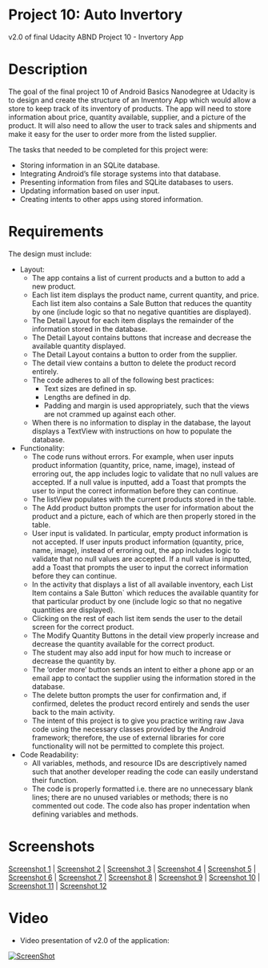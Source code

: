 # Project 10: Auto Invertory
v2.0 of final Udacity ABND Project 10 - Invertory App

# Description
The goal of the final project 10 of Android Basics Nanodegree at Udacity is to design and create the structure of an Inventory App which would allow a store to keep track of its inventory of products. The app will need to store information about price, quantity available, supplier, and a picture of the product. It will also need to allow the user to track sales and shipments and make it easy for the user to order more from the listed supplier.

The tasks that needed to be completed for this project were:
- Storing information in an SQLite database.
- Integrating Android’s file storage systems into that database.
- Presenting information from files and SQLite databases to users.
- Updating information based on user input.
- Creating intents to other apps using stored information.

# Requirements
The design must include:
- Layout:
  - The app contains a list of current products and a button to add a new product.
  - Each list item displays the product name, current quantity, and price. Each list item also contains a Sale Button that reduces the quantity by one (include logic so that no negative quantities are displayed).
  - The Detail Layout for each item displays the remainder of the information stored in the database.
  - The Detail Layout contains buttons that increase and decrease the available quantity displayed.
  - The Detail Layout contains a button to order from the supplier.
  - The detail view contains a button to delete the product record entirely.
  - The code adheres to all of the following best practices:
    - Text sizes are defined in sp.
    - Lengths are defined in dp.
    - Padding and margin is used appropriately, such that the views are not crammed up against each other.
  - When there is no information to display in the database, the layout displays a TextView with instructions on how to populate the database. 
- Functionality:
  - The code runs without errors. For example, when user inputs product information (quantity, price, name, image), instead of erroring out, the app includes logic to validate that no null values are accepted. If a null value is inputted, add a Toast that prompts the user to input the correct information before they can continue.
  - The listView populates with the current products stored in the table.
  - The Add product button prompts the user for information about the product and a picture, each of which are then properly stored in the table.
  - User input is validated. In particular, empty product information is not accepted. If user inputs product information (quantity, price, name, image), instead of erroring out, the app includes logic to validate that no null values are accepted. If a null value is inputted, add a Toast that prompts the user to input the correct information before they can continue. 
  - In the activity that displays a list of all available inventory, each List Item contains a Sale Button` which reduces the available quantity for that particular product by one (include logic so that no negative quantities are displayed).
  - Clicking on the rest of each list item sends the user to the detail screen for the correct product.
  - The Modify Quantity Buttons in the detail view properly increase and decrease the quantity available for the correct product. 
  - The student may also add input for how much to increase or decrease the quantity by.
  - The ‘order more’ button sends an intent to either a phone app or an email app to contact the supplier using the information stored in the database.
  - The delete button prompts the user for confirmation and, if confirmed, deletes the product record entirely and sends the user back to the main activity. 
  - The intent of this project is to give you practice writing raw Java code using the necessary classes provided by the Android framework; therefore, the use of external libraries for core functionality will not be permitted to complete this project.
- Code Readability:
  - All variables, methods, and resource IDs are descriptively named such that another developer reading the code can easily understand their function.
  - The code is properly formatted i.e. there are no unnecessary blank lines; there are no unused variables or methods; there is no commented out code. The code also has proper indentation when defining variables and methods.

# Screenshots
[Screenshot 1](https://drive.google.com/open?id=181jsZmYNzfxoywlCTCnpyEXMIJ0pSAJI) |
[Screenshot 2](https://drive.google.com/open?id=1TCtHUFt0_-JzYhBmU3uckdk0-CH01nvg) |
[Screenshot 3](https://drive.google.com/open?id=1ac2Dr4GoYBM88sA0DR9rQ7cM3WpbySax) |
[Screenshot 4](https://drive.google.com/open?id=1_ZVUJFAWCgZIRQS6ezjt44cZ7WTy8T1m) |
[Screenshot 5](https://drive.google.com/open?id=13XGgBjb8fPUzVu7fNY1cPzz2Uikd7sAT) |
[Screenshot 6](https://drive.google.com/open?id=1KKe-uWKxdlA8yoa-185kTyGZxmi_uSdU) |
[Screenshot 7](https://drive.google.com/open?id=1PXEUHTFb6nG6Fbyq_fp5duzZ6q6phcqz) |
[Screenshot 8](https://drive.google.com/open?id=1ctWcdjvW0R39-YEQQk-r3ifDSatZyTlj) |
[Screenshot 9](https://drive.google.com/open?id=1Ew6n7Q80MD0sjzjdNPfbetcQ1fzS-QI7) |
[Screenshot 10](https://drive.google.com/open?id=1uMF_NL90qB16S6GmDhqKAPANOXmyoBp0) |
[Screenshot 11](https://drive.google.com/open?id=1YfYzc31PNfglt18fdDPAgLVObJkPOu80) |
[Screenshot 12](https://drive.google.com/open?id=1RaShfHNdgyz-GVOLhEOiVlf4itNBFJFu)


# Video
- Video presentation of v2.0 of the application:

[![ScreenShot](https://i.ytimg.com/vi/fE5KG-AxU_U/hqdefault.jpg)](https://youtu.be/fE5KG-AxU_U)
